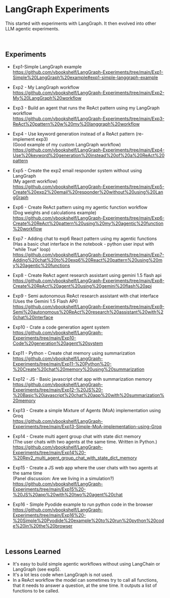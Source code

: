 # LangGraph Experiments
This started with experiments with LangGraph. It then evolved into other LLM agentic experiments.

<br>

## Experiments

- Exp1-Simple LangGraph example<br>
https://github.com/vbookshelf/LangGraph-Experiments/tree/main/Exp1-Simple%20LangGraph%20example#exp1-simple-langgraph-example

- Exp2 - My LangGraph workflow<br>
https://github.com/vbookshelf/LangGraph-Experiments/tree/main/Exp2-My%20LangGraph%20workflow

- Exp3 - Build an agent that runs the ReAct pattern using my LangGraph workflow<br>
https://github.com/vbookshelf/LangGraph-Experiments/tree/main/Exp3-ReAct%20pattern%20w%20my%20langgraph%20workflow

- Exp4 - Use keyword generation instead of a ReAct pattern (re-implement exp3)<br>
(Good example of my custom LangGraph workflow)<br>
https://github.com/vbookshelf/LangGraph-Experiments/tree/main/Exp4-Use%20keyword%20generation%20instead%20of%20a%20ReAct%20pattern

- Exp5 - Create the exp2 email responder system without using LangGraph<br>
(My agentt workflow)<br>
https://github.com/vbookshelf/LangGraph-Experiments/tree/main/Exp5-Create%20exp2%20email%20responder%20without%20using%20LangGraph

- Exp6 - Create ReAct pattern using my agentic function workflow<br>
  (Dog weights and calculations example)<br>
https://github.com/vbookshelf/LangGraph-Experiments/tree/main/Exp6-Create%20ReAct%20pattern%20using%20my%20agentic%20function%20workflow

- Exp7 - Adding chat to exp6 React pattern using my agentic functions<br>
  (Has a basic chat interface in the notebook - python user input with "while True" loop)<br>
  https://github.com/vbookshelf/LangGraph-Experiments/tree/main/Exp7-Adding%20chat%20to%20exp6%20React%20pattern%20using%20my%20agentic%20functions

- Exp8 - Create ReAct agent research assistant using gemini 1.5 flash api<br>
https://github.com/vbookshelf/LangGraph-Experiments/tree/main/Exp8-Create%20ReAct%20agent%20using%20gemini%20flash%20api

- Exp9 - Semi autonomous ReAct research assistant with chat interface<br>
(Uses the Gemini 1.5 Flash API)<br>
https://github.com/vbookshelf/LangGraph-Experiments/tree/main/Exp9-Semi%20autonomous%20ReAct%20research%20assistant%20with%20chat%20interface

- Exp10 - Crate a code generation agent system<br>
https://github.com/vbookshelf/LangGraph-Experiments/tree/main/Exp10-Code%20generation%20agent%20system

- Exp11 - Python - Create chat memory using summarization<br>
https://github.com/vbookshelf/LangGraph-Experiments/tree/main/Exp11-%20Python%20-%20Create%20chat%20memory%20using%20summarization

- Exp12 - JS - Basic javascript chat app with summarization memory<br>
https://github.com/vbookshelf/LangGraph-Experiments/tree/main/Exp12-%20JS%20-%20Basic%20javascript%20chat%20app%20with%20summarization%20memory

- Exp13 - Create a simple Mixture of Agents (MoA) implementation using Groq<br>
https://github.com/vbookshelf/LangGraph-Experiments/tree/main/Exp13-Simple-MoA-implementation-using-Groq

- Exp14 - Create multi agent group chat with state dict memory<br>
(The user chats with two agents at the same time. Written in Python.)<br>
https://github.com/vbookshelf/LangGraph-Experiments/tree/main/Exp14%20-%20Rev2_multi_agent_group_chat_with_state_dict_memory

- Exp15 - Create a JS web app where the user chats with two agents at the same time<br>
(Panel discussion: Are we living in a simulation?)<br>
https://github.com/vbookshelf/LangGraph-Experiments/tree/main/Exp15%20-%20JS%20app%20with%20two%20agent%20chat

- Exp16 - Simple Pyodide example to run python code in the browser<br>
https://github.com/vbookshelf/LangGraph-Experiments/tree/main/Exp16%20-%20Simple%20Pyodide%20example%20to%20run%20python%20code%20in%20the%20browser

<br>

## Lessons Learned

- It's easy to build simple agentic workflows without using LangChain or LangGraph (see exp5).
- It's a lot less code when LangGraph is not used.
- In a ReAct workflow the model can sometimes try to call all functions, that it needs to answer a question, at the sme time. It outputs a list of functions to be called.
